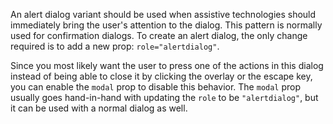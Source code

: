 An alert dialog variant should be used when assistive technologies should
immediately bring the user's attention to the dialog. This pattern is normally
used for confirmation dialogs. To create an alert dialog, the only change
required is to add a new prop: `role="alertdialog"`.

Since you most likely want the user to press one of the actions in this dialog
instead of being able to close it by clicking the overlay or the escape key, you
can enable the `modal` prop to disable this behavior. The `modal` prop usually
goes hand-in-hand with updating the `role` to be `"alertdialog"`, but it can be
used with a normal dialog as well.
